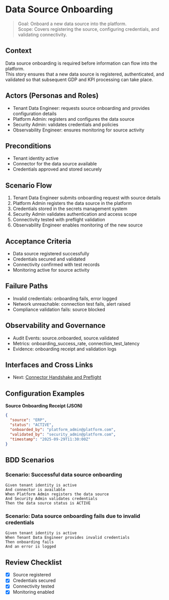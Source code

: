 # Data Source Onboarding

> Goal: Onboard a new data source into the platform.  
> Scope: Covers registering the source, configuring credentials, and validating connectivity.

## Context
Data source onboarding is required before information can flow into the platform.  
This story ensures that a new data source is registered, authenticated, and validated so that subsequent GDP and KPI processing can take place.

## Actors (Personas and Roles)
- Tenant Data Engineer: requests source onboarding and provides configuration details  
- Platform Admin: registers and configures the data source  
- Security Admin: validates credentials and policies  
- Observability Engineer: ensures monitoring for source activity

## Preconditions
- Tenant identity active  
- Connector for the data source available  
- Credentials approved and stored securely

## Scenario Flow
1. Tenant Data Engineer submits onboarding request with source details  
2. Platform Admin registers the data source in the platform  
3. Credentials stored in the secrets management system  
4. Security Admin validates authentication and access scope  
5. Connectivity tested with preflight validation  
6. Observability Engineer enables monitoring of the new source

## Acceptance Criteria
- Data source registered successfully  
- Credentials secured and validated  
- Connectivity confirmed with test records  
- Monitoring active for source activity

## Failure Paths
- Invalid credentials: onboarding fails, error logged  
- Network unreachable: connection test fails, alert raised  
- Compliance validation fails: source blocked

## Observability and Governance
- Audit Events: source.onboarded, source.validated  
- Metrics: onboarding_success_rate, connection_test_latency  
- Evidence: onboarding receipt and validation logs

## Interfaces and Cross Links
- Next: [Connector Handshake and Preflight](02b-connector-handshake-preflight.md)

## Configuration Examples

**Source Onboarding Receipt (JSON)**
```json
{
  "source": "ERP",
  "status": "ACTIVE",
  "onboarded_by": "platform_admin@platform.com",
  "validated_by": "security_admin@platform.com",
  "timestamp": "2025-09-29T11:30:00Z"
}
```

## BDD Scenarios

### Scenario: Successful data source onboarding
```gherkin
Given tenant identity is active
And connector is available
When Platform Admin registers the data source
And Security Admin validates credentials
Then the data source status is ACTIVE
```

### Scenario: Data source onboarding fails due to invalid credentials
```gherkin
Given tenant identity is active
When Tenant Data Engineer provides invalid credentials
Then onboarding fails
And an error is logged
```

## Review Checklist
- [x] Source registered  
- [x] Credentials secured  
- [x] Connectivity tested  
- [x] Monitoring enabled  
